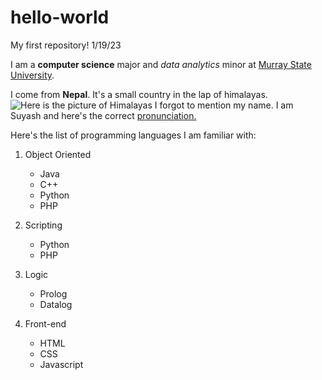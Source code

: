# hello-world
My first repository! 1/19/23

I am a **computer science** major and *data analytics* minor at [Murray State University](https://murraystate.edu/).

I come from **Nepal**. It's a small country in the lap of himalayas. ![Here is the picture of Himalayas](https://sp-ao.shortpixel.ai/client/q_lossless,ret_img,w_1900/https://www.insidehimalayas.com/wp-content/uploads/2016/04/nepal-everest-1.jpg)
I forgot to mention my name. I am Suyash and here's the correct [pronunciation.](https://youtube.com/watch?v=wcv_uSY5LEw)

Here's the list of programming languages I am familiar with:
1) Object Oriented
      - Java
      - C++
      - Python
      - PHP
      
2) Scripting
      - Python
      - PHP
      
3) Logic
      - Prolog
      - Datalog
      
4) Front-end
      - HTML
      - CSS
      - Javascript
      
